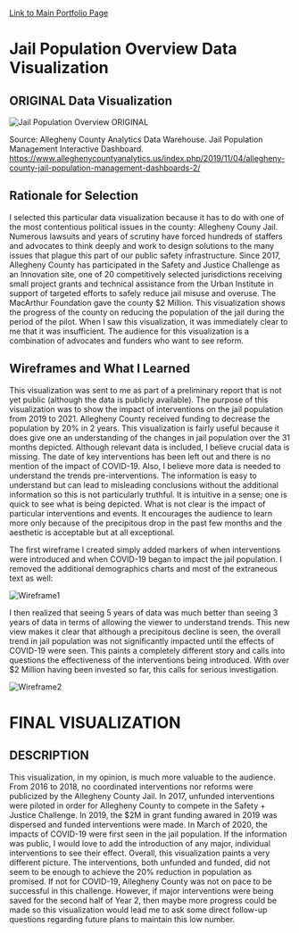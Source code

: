 [Link to Main Portfolio Page](https://wasimohamed2020.github.io/cmustudent-repository/)

# Jail Population Overview Data Visualization

## ORIGINAL Data Visualization

![Jail Population Overview ORIGINAL](https://user-images.githubusercontent.com/68036976/88247367-7bdefe00-cc6b-11ea-939b-f5d2291beb0d.png)

Source: Allegheny County Analytics Data Warehouse. Jail Population Management Interactive Dashboard. https://www.alleghenycountyanalytics.us/index.php/2019/11/04/allegheny-county-jail-population-management-dashboards-2/

## Rationale for Selection

I selected this particular data visualization because it has to do with one of the most contentious political issues in the county: Allegheny Couny Jail. Numerous lawsuits and years of scrutiny have forced hundreds of staffers and advocates to think deeply and work to design solutions to the many issues that plague this part of our public safety infrastructure. Since 2017, Allegheny County has participated in the Safety and Justice Challenge as an Innovation site, one of 20 competitively selected jurisdictions receiving small project grants and technical assistance from the Urban Institute in support of targeted efforts to safely reduce jail misuse and overuse. The MacArthur Foundation gave the county $2 Million. This visualization shows the progress of the county on reducing the population of the jail during the period of the pilot. When I saw this visualization, it was immediately clear to me that it was insufficient. The audience for this visualization is a combination of advocates and funders who want to see reform. 

## Wireframes and What I Learned

This visualization was sent to me as part of a preliminary report that is not yet public (although the data is publicly available). The purpose of this visualization was to show the impact of interventions on the jail population from 2019 to 2021. Allegheny County received funding to decrease the population by 20% in 2 years. This visualization is fairly useful because it does give one an understanding of the changes in jail population over the 31 months depicted. Although relevant data is included, I believe crucial data is missing. The date of key interventions has been left out and there is no mention of the impact of COVID-19. Also, I believe more data is needed to understand the trends pre-interventions. The information is easy to understand but can lead to misleading conclusions without the additional information so this is not particularly truthful. It is intuitive in a sense; one is quick to see what is being depicted. What is not clear is the impact of particular interventions and events. It encourages the audience to learn more only because of the precipitous drop in the past few months and the aesthetic is acceptable but at all exceptional. 

The first wireframe I created simply added markers of when interventions were introduced and when COVID-19 began to impact the jail population. I removed the additional demographics charts and most of the extraneous text as well:

![Wireframe1](https://user-images.githubusercontent.com/68036976/88249950-fe6bbb80-cc73-11ea-92af-e8446ec743c2.jpg)

I then realized that seeing 5 years of data was much better than seeing 3 years of data in terms of allowing the viewer to understand trends. This new view makes it clear that although a precipitous decline is seen, the overall trend in jail population was not significantly impacted until the effects of COVID-19 were seen. This paints a completely different story and calls into questions the effectiveness of the interventions being introduced. With over $2 Million having been invested so far, this calls for serious investigation. 

![Wireframe2](https://user-images.githubusercontent.com/68036976/88249156-8c927280-cc71-11ea-8c3e-5dd2950790c5.jpg)




# FINAL VISUALIZATION

<div class="flourish-embed flourish-chart" data-src="visualisation/3261612" data-url="https://flo.uri.sh/visualisation/3261612/embed"><script src="https://public.flourish.studio/resources/embed.js"></script></div>

## DESCRIPTION

This visualization, in my opinion, is much more valuable to the audience. From 2016 to 2018, no coordinated interventions nor reforms were publicized by the Allegheny County Jail. In 2017, unfunded interventions were piloted in order for Allegheny County to compete in the Safety + Justice Challenge. In 2019, the $2M in grant funding awared in 2019 was dispersed and funded interventions were made. In March of 2020, the impacts of COVID-19 were first seen in the jail population. If the information was public, I would love to add the introduction of any major, individual interventions to see their effect. Overall, this visualization paints a very different picture. The interventions, both unfunded and funded, did not seem to be enough to achieve the 20% reduction in population as promised. If not for COVID-19, Allegheny County was not on pace to be successful in this challenge. However, if major interventions were being saved for the second half of Year 2, then maybe more progress could be made so this visualization would lead me to ask some direct follow-up questions regarding future plans to maintain this low number. 
